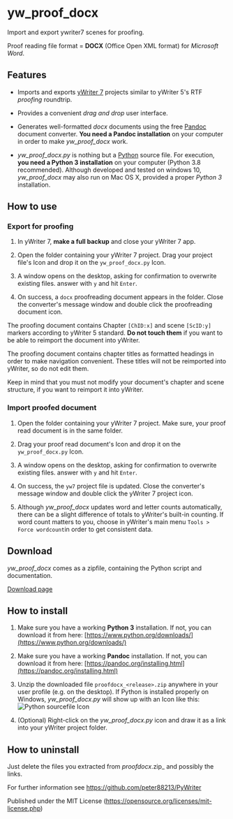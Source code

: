 # yw_proof_docx

Import and export ywriter7 scenes for proofing.

Proof reading file format =  __DOCX__  (Office Open XML format) for _Microsoft Word_.



## Features

* Imports and exports [yWriter 7](http://www.spacejock.com/yWriter7_Download.html) projects similar to yWriter 5's RTF  _proofing_  roundtrip.

* Provides a convenient  _drag and drop_  user interface.

* Generates well-formatted  _docx_  documents using the free  [Pandoc](https://pandoc.org/)  document converter.  __You need a Pandoc installation__  on your computer in order to make  _yw_proof_docx_  work.

*  _yw_proof_docx.py_  is nothing but a [Python](https://www.python.org/downloads/) source file. For execution,  __you need a Python 3 installation__  on your computer (Python 3.8 recommended). Although developed and tested on windows 10,  _yw_proof_docx_  may also run on Mac OS X, provided a proper  _Python 3_  installation. 



## How to use

### Export for proofing

1. In yWriter 7,  __make a full backup__  and close your yWriter 7 app.

2. Open the folder containing your yWriter 7 project. Drag your project file's Icon and drop it on the `yw_proof_docx.py` Icon.

3. A window opens on the desktop, asking for confirmation to overwrite existing files. answer with `y` and hit `Enter`.

4. On success, a `docx` proofreading document appears in the folder. Close the converter's message window and double click the proofreading document icon.

The proofing document contains Chapter `[ChID:x]` and scene `[ScID:y]` markers according to yWriter 5 standard.  __Do not touch them__  if you want to be able to reimport the document into yWriter. 

The proofing document contains chapter titles as formatted headings in order to make navigation convenient. These titles will not be reimported into yWriter, so do not edit them. 

Keep in mind that you must not modify your document's chapter and scene structure, if you want to reimport it into yWriter.



### Import proofed document

1. Open the folder containing your yWriter 7 project. Make sure, your proof read document is in the same folder.

2. Drag your proof read document's Icon and drop it on the `yw_proof_docx.py` Icon.
  
3. A window opens on the desktop, asking for confirmation to overwrite existing files. answer with `y` and hit `Enter`.

4. On success, the `yw7` project file is updated. Close the converter's message window and double click the yWriter 7 project icon.

5. Although  _yw_proof_docx_  updates word and letter counts automatically, there can be a slight difference of totals to yWriter's built-in counting. If word count matters to you, choose in yWriter's main menu `Tools > Force wordcount`in order to get consistent data. 



## Download

_yw_proof_docx_ comes as a zipfile, containing the Python script and documentation.

[Download page](https://github.com/peter88213/PyWriter/releases/latest)



## How to install

1. Make sure you have a working  __Python 3__  installation. If not, you can download it from here: [https://www.python.org/downloads/](https://www.python.org/downloads/)

2. Make sure you have a working  __Pandoc__  installation. If not, you can download it from here: [https://pandoc.org/installing.html](https://pandoc.org/installing.html)

3. Unzip the downloaded file `proofdocx_<release>.zip` anywhere in your user profile (e.g. on the desktop). If Python is installed properly on Windows,   _yw_proof_docx.py_  will show up with an Icon like this: ![Python sourcefile Icon](https://upload.wikimedia.org/wikipedia/commons/8/82/Text-x-python.svg)

4. (Optional) Right-click on the  _yw_proof_docx.py_  icon and draw it as a link into your yWriter project folder.



## How to uninstall

Just delete the files you extracted from  _proofdocx_<release>.zip_  and possibly the links.   



For further information see https://github.com/peter88213/PyWriter

Published under the MIT License (https://opensource.org/licenses/mit-license.php)
